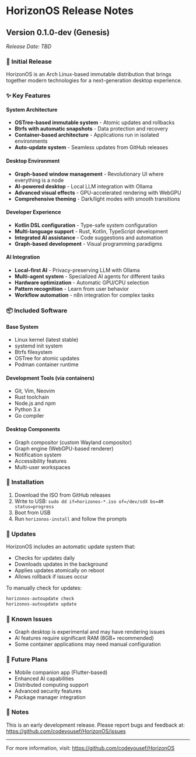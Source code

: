 # HorizonOS Release Notes

## Version 0.1.0-dev (Genesis)
*Release Date: TBD*

### 🎉 Initial Release

HorizonOS is an Arch Linux-based immutable distribution that brings together modern technologies for a next-generation desktop experience.

### ✨ Key Features

#### System Architecture
- **OSTree-based immutable system** - Atomic updates and rollbacks
- **Btrfs with automatic snapshots** - Data protection and recovery
- **Container-based architecture** - Applications run in isolated environments
- **Auto-update system** - Seamless updates from GitHub releases

#### Desktop Environment
- **Graph-based window management** - Revolutionary UI where everything is a node
- **AI-powered desktop** - Local LLM integration with Ollama
- **Advanced visual effects** - GPU-accelerated rendering with WebGPU
- **Comprehensive theming** - Dark/light modes with smooth transitions

#### Developer Experience
- **Kotlin DSL configuration** - Type-safe system configuration
- **Multi-language support** - Rust, Kotlin, TypeScript development
- **Integrated AI assistance** - Code suggestions and automation
- **Graph-based development** - Visual programming paradigms

#### AI Integration
- **Local-first AI** - Privacy-preserving LLM with Ollama
- **Multi-agent system** - Specialized AI agents for different tasks
- **Hardware optimization** - Automatic GPU/CPU selection
- **Pattern recognition** - Learn from user behavior
- **Workflow automation** - n8n integration for complex tasks

### 📦 Included Software

#### Base System
- Linux kernel (latest stable)
- systemd init system
- Btrfs filesystem
- OSTree for atomic updates
- Podman container runtime

#### Development Tools (via containers)
- Git, Vim, Neovim
- Rust toolchain
- Node.js and npm
- Python 3.x
- Go compiler

#### Desktop Components
- Graph compositor (custom Wayland compositor)
- Graph engine (WebGPU-based renderer)
- Notification system
- Accessibility features
- Multi-user workspaces

### 🚀 Installation

1. Download the ISO from GitHub releases
2. Write to USB: `sudo dd if=horizonos-*.iso of=/dev/sdX bs=4M status=progress`
3. Boot from USB
4. Run `horizonos-install` and follow the prompts

### 🔄 Updates

HorizonOS includes an automatic update system that:
- Checks for updates daily
- Downloads updates in the background
- Applies updates atomically on reboot
- Allows rollback if issues occur

To manually check for updates:
```bash
horizonos-autoupdate check
horizonos-autoupdate update
```

### 🐛 Known Issues

- Graph desktop is experimental and may have rendering issues
- AI features require significant RAM (8GB+ recommended)
- Some container applications may need manual configuration

### 🔮 Future Plans

- Mobile companion app (Flutter-based)
- Enhanced AI capabilities
- Distributed computing support
- Advanced security features
- Package manager integration

### 📝 Notes

This is an early development release. Please report bugs and feedback at:
https://github.com/codeyousef/HorizonOS/issues

---

For more information, visit: https://github.com/codeyousef/HorizonOS